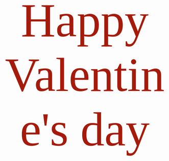 <html lang="pl">
<head>
    <meta charset="UTF-8">
    <meta name="viewport" content="width=device-width, initial-scale=1.0">
    <title>Walentynki</title>
    <style>
        body {
            text-align: center;
            background-image: url('walentynka.jpg');
            background-size: cover;
            background-attachment: fixed;
            color: black;
        }
         p {
            font-family: Edwardian Script ITC;
            color: #a51b0b;
	    font-size: 150px;
        }
    </style>
</head>
<body>
	<p>Happy Valentine's day</p>
</body>
</html>
